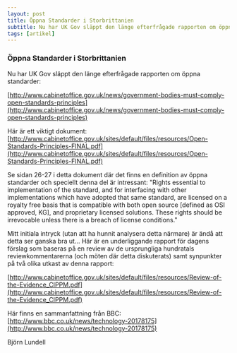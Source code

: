 ```yaml
---
layout: post
title: Öppna Standarder i Storbrittanien
subtitle: Nu har UK Gov släppt den länge efterfrågade rapporten om öppna standarder
tags: [artikel]
---
```


### Öppna Standarder i Storbrittanien
Nu har UK Gov släppt den länge efterfrågade rapporten om öppna standarder:

[http://www.cabinetoffice.gov.uk/news/government-bodies-must-comply-open-standards-principles](http://www.cabinetoffice.gov.uk/news/government-bodies-must-comply-open-standards-principles)

Här är ett viktigt dokument:
[http://www.cabinetoffice.gov.uk/sites/default/files/resources/Open-Standards-Principles-FINAL.pdf](http://www.cabinetoffice.gov.uk/sites/default/files/resources/Open-Standards-Principles-FINAL.pdf)

Se sidan 26-27 i detta dokument där det finns en definition av öppna standarder och speciellt denna del är intressant: "Rights essential to implementation of the standard, and for interfacing with other implementations which have adopted that same standard, are licensed on a royalty free basis that is compatible with both open source [defined as OSI approved, KG], and proprietary licensed solutions. These rights should be irrevocable unless there is a breach of license conditions."

Mitt initiala intryck (utan att ha hunnit analysera detta närmare) är ändå att detta ser ganska bra ut... Här är en underliggande rapport för dagens förslag som baseras på en review av de ursprungliga hundratals reviewkommentarerna (och möten där detta diskuterats) samt synpunkter på två olika utkast av denna rapport:

[http://www.cabinetoffice.gov.uk/sites/default/files/resources/Review-of-the-Evidence_CIPPM.pdf](http://www.cabinetoffice.gov.uk/sites/default/files/resources/Review-of-the-Evidence_CIPPM.pdf)

Här finns en sammanfattning från BBC:
[http://www.bbc.co.uk/news/technology-20178175](http://www.bbc.co.uk/news/technology-20178175)

Björn ­Lundell­


